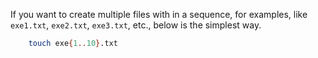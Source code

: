If you want to create multiple files with in a sequence, for examples, like `exe1.txt`, `exe2.txt`, `exe3.txt`, etc., below is the simplest way.

```Bash
    touch exe{1..10}.txt
```
